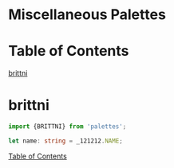 # Miscellaneous Palettes

# Table of Contents

[brittni](#brittni)

# brittni

<!-- Coolors Palette Widget -->
<script src="https://coolors.co/palette-widget/widget.js"></script>
<script data-id="035233432920731467">new CoolorsPaletteWidget("035233432920731467", ["121212","0437f2","ff6bb5","0fff4f","7a00f5"]); </script>

````typescript
import {BRITTNI} from 'palettes';

let name: string = _121212.NAME;
````

[Table of Contents](#table-of-contents)
